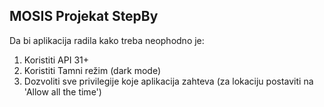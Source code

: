 ## MOSIS Projekat StepBy

Da bi aplikacija radila kako treba neophodno je:
1. Koristiti API 31+
2. Koristiti Tamni režim (dark mode)
3. Dozvoliti sve privilegije koje aplikacija zahteva (za lokaciju postaviti na 'Allow all the time')
